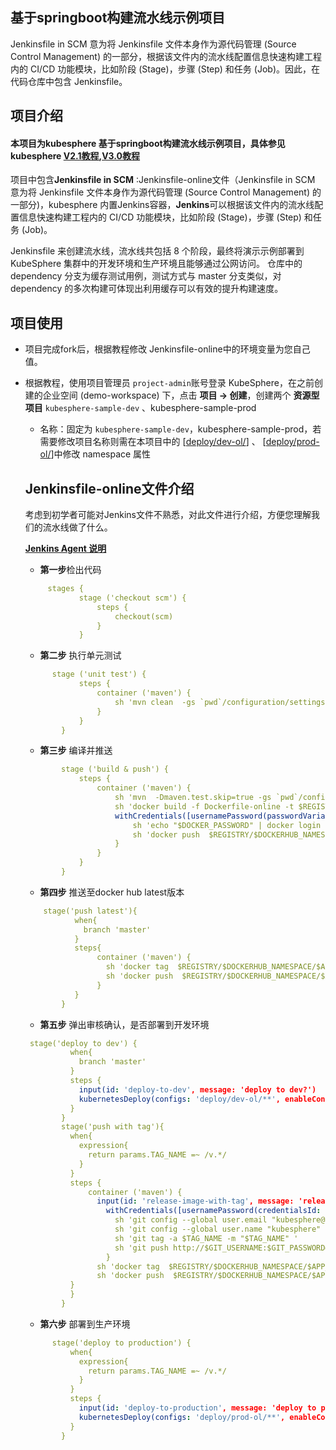 ## 基于springboot构建流水线示例项目

Jenkinsfile in SCM 意为将 Jenkinsfile 文件本身作为源代码管理 (Source Control Management) 的一部分，根据该文件内的流水线配置信息快速构建工程内的 CI/CD 功能模块，比如阶段 (Stage)，步骤 (Step) 和任务 (Job)。因此，在代码仓库中包含 Jenkinsfile。

## 项目介绍 

#### 本项目为kubesphere 基于springboot构建流水线示例项目，具体参见kubesphere  [V2.1教程](https://v2-1.docs.kubesphere.io/docs/zh-CN/quick-start/devops-online/),[V3.0教程](https://kubesphere.com.cn/docs/devops-user-guide/how-to-use/create-a-pipeline-using-jenkinsfile/)

项目中包含**Jenkinsfile in SCM** :Jenkinsfile-online文件（Jenkinsfile in SCM 意为将 Jenkinsfile 文件本身作为源代码管理 (Source Control Management) 的一部分)，kubesphere 内置Jenkins容器，**Jenkins**可以根据该文件内的流水线配置信息快速构建工程内的 CI/CD 功能模块，比如阶段 (Stage)，步骤 (Step) 和任务 (Job)。

 Jenkinsfile 来创建流水线，流水线共包括 8 个阶段，最终将演示示例部署到 KubeSphere 集群中的开发环境和生产环境且能够通过公网访问。 仓库中的 dependency 分支为缓存测试用例，测试方式与 master 分支类似，对 dependency 的多次构建可体现出利用缓存可以有效的提升构建速度。

## 项目使用

* 项目完成fork后，根据教程修改 Jenkinsfile-online中的环境变量为您自己值。



* 根据教程，使用项目管理员 `project-admin`账号登录 KubeSphere，在之前创建的企业空间 (demo-workspace) 下，点击 **项目 → 创建**，创建两个 **资源型项目** `kubesphere-sample-dev` 、kubesphere-sample-prod

  * 名称：固定为 `kubesphere-sample-dev`，kubesphere-sample-prod，若需要修改项目名称则需在本项目中的 [[deploy/dev-ol/](deploy/dev-ol/)] 、 [[deploy/prod-ol/](deploy/prod-ol/)]中修改 namespace 属性

  ##   Jenkinsfile-online文件介绍

  考虑到初学者可能对Jenkins文件不熟悉，对此文件进行介绍，方便您理解我们的流水线做了什么。
  
  **[Jenkins Agent 说明]( https://v2-1.docs.kubesphere.io/docs/zh-CN/devops/jenkins-agent/)**

  * **第一步**检出代码

  ```yaml
       stages {
              stage ('checkout scm') {
                  steps {
                      checkout(scm)
                  }
              }
  ```
  * **第二步** 执行单元测试

  ```yaml
        stage ('unit test') {
              steps {
                  container ('maven') {
                      sh 'mvn clean  -gs `pwd`/configuration/settings.xml test'
                  }
              }
          }
  ```


  * **第三步** 编译并推送

  ```yaml
          stage ('build & push') {
              steps {
                  container ('maven') {
                      sh 'mvn  -Dmaven.test.skip=true -gs `pwd`/configuration/settings.xml clean package'
                      sh 'docker build -f Dockerfile-online -t $REGISTRY/$DOCKERHUB_NAMESPACE/$APP_NAME:SNAPSHOT-$BRANCH_NAME-$BUILD_NUMBER .'
                      withCredentials([usernamePassword(passwordVariable : 'DOCKER_PASSWORD' ,usernameVariable : 'DOCKER_USERNAME' ,credentialsId : "$DOCKER_CREDENTIAL_ID" ,)]) {
                          sh 'echo "$DOCKER_PASSWORD" | docker login $REGISTRY -u "$DOCKER_USERNAME" --password-stdin'
                          sh 'docker push  $REGISTRY/$DOCKERHUB_NAMESPACE/$APP_NAME:SNAPSHOT-$BRANCH_NAME-$BUILD_NUMBER'
                      }
                  }
              }
          }
  ```

    * **第四步** 推送至docker hub latest版本

  ```yaml
      stage('push latest'){
             when{
               branch 'master'
             }
             steps{
                  container ('maven') {
                    sh 'docker tag  $REGISTRY/$DOCKERHUB_NAMESPACE/$APP_NAME:SNAPSHOT-$BRANCH_NAME-$BUILD_NUMBER $REGISTRY/$DOCKERHUB_NAMESPACE/$APP_NAME:latest '
                    sh 'docker push  $REGISTRY/$DOCKERHUB_NAMESPACE/$APP_NAME:latest '
                  }
             }
          }
  
  ```

    * **第五步** 弹出审核确认，是否部署到开发环境

  ```yaml
   stage('deploy to dev') {
            when{
              branch 'master'
            }
            steps {
              input(id: 'deploy-to-dev', message: 'deploy to dev?')
              kubernetesDeploy(configs: 'deploy/dev-ol/**', enableConfigSubstitution: true, kubeconfigId: "$KUBECONFIG_CREDENTIAL_ID")
            }
          }
          stage('push with tag'){
            when{
              expression{
                return params.TAG_NAME =~ /v.*/
              }
            }
            steps {
                container ('maven') {
                  input(id: 'release-image-with-tag', message: 'release image with tag?')
                    withCredentials([usernamePassword(credentialsId: "$GITHUB_CREDENTIAL_ID", passwordVariable: 'GIT_PASSWORD', usernameVariable: 'GIT_USERNAME')]) {
                      sh 'git config --global user.email "kubesphere@yunify.com" '
                      sh 'git config --global user.name "kubesphere" '
                      sh 'git tag -a $TAG_NAME -m "$TAG_NAME" '
                      sh 'git push http://$GIT_USERNAME:$GIT_PASSWORD@github.com/$GITHUB_ACCOUNT/devops-java-sample.git --tags --ipv4'
                    }
                  sh 'docker tag  $REGISTRY/$DOCKERHUB_NAMESPACE/$APP_NAME:SNAPSHOT-$BRANCH_NAME-$BUILD_NUMBER $REGISTRY/$DOCKERHUB_NAMESPACE/$APP_NAME:$TAG_NAME '
                  sh 'docker push  $REGISTRY/$DOCKERHUB_NAMESPACE/$APP_NAME:$TAG_NAME '
            }
            }
          }
  ```

    * **第六步** 部署到生产环境

  ```yaml
        stage('deploy to production') {
            when{
              expression{
                return params.TAG_NAME =~ /v.*/
              }
            }
            steps {
              input(id: 'deploy-to-production', message: 'deploy to production?')
              kubernetesDeploy(configs: 'deploy/prod-ol/**', enableConfigSubstitution: true, kubeconfigId: "$KUBECONFIG_CREDENTIAL_ID")
            }
          }
  ```

  

